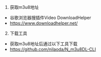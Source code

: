 1. 获取m3u8地址
- 谷歌浏览器搜插件Video DownloadHelper
- https://www.downloadhelper.net/
2. 下载工具
- 获取m3u8地址后通过以下工具下载
- https://github.com/nilaoda/N_m3u8DL-CLI

